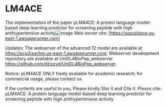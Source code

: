 # LM4ACE

The implementation of the paper pLM4ACE: A protein language model-based deep learning predictor for screening peptide with high antihypertensive activity![image](https://user-images.githubusercontent.com/89226701/218369014-a957b2a1-82bb-40be-ad61-32f48ef8aa84.png)
Web server site: [https://sqzujiduce.us-east-1.awsapprunner.com]

Updates: The webserver of the advanced 12 model are available at https://ecp2jxachm.us-east-1.awsapprunner.com; Webserver development repository are available at UniDL4BioPep_webserver https://github.com/dzjxzyd/UniDL4BioPep_webserver.

Notice: pLM4ACE ONLY freely available for academic research; for commercial usage, please contact us

If the contents are useful to you, Please kindly Star it and Cite it. Please cite: pLM4ACE: A protein language model-based deep learning predictor for screening peptide with high antihypertensive activity



